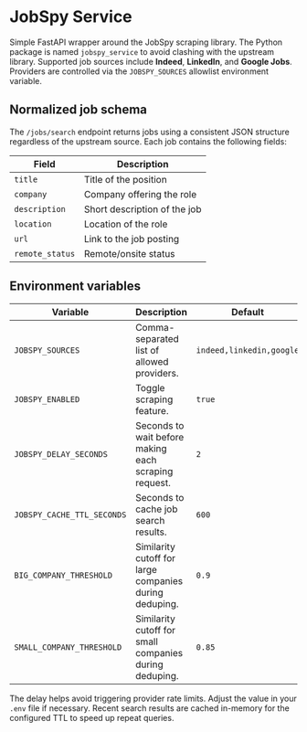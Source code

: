 # JobSpy Service

Simple FastAPI wrapper around the JobSpy scraping library. The Python package
is named `jobspy_service` to avoid clashing with the upstream library. Supported
job sources include **Indeed**, **LinkedIn**, and **Google Jobs**. Providers are
controlled via the `JOBSPY_SOURCES` allowlist environment variable.

## Normalized job schema

The `/jobs/search` endpoint returns jobs using a consistent JSON structure
regardless of the upstream source. Each job contains the following fields:

| Field          | Description                  |
|----------------|------------------------------|
| `title`        | Title of the position        |
| `company`      | Company offering the role    |
| `description`  | Short description of the job |
| `location`     | Location of the role         |
| `url`          | Link to the job posting      |
| `remote_status`| Remote/onsite status         |

## Environment variables

| Variable | Description | Default |
|----------|-------------|---------|
| `JOBSPY_SOURCES` | Comma-separated list of allowed providers. | `indeed,linkedin,google` |
| `JOBSPY_ENABLED` | Toggle scraping feature. | `true` |
| `JOBSPY_DELAY_SECONDS` | Seconds to wait before making each scraping request. | `2` |
| `JOBSPY_CACHE_TTL_SECONDS` | Seconds to cache job search results. | `600` |
| `BIG_COMPANY_THRESHOLD` | Similarity cutoff for large companies during deduping. | `0.9` |
| `SMALL_COMPANY_THRESHOLD` | Similarity cutoff for small companies during deduping. | `0.85` |

The delay helps avoid triggering provider rate limits. Adjust the value in your
`.env` file if necessary. Recent search results are cached in-memory for the
configured TTL to speed up repeat queries.

